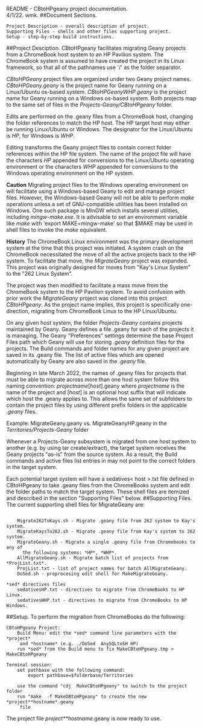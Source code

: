 README - CBtoHPgeany project documentation.<br>
	4/1/22.	wmk.
##Document Sections.
<pre><code>Project Description - overall description of project.
Supporting Files - shells and other files supporting project.
Setup - step-by-step build instructions.
</code></pre>
##Project Desciption.
CBtoHPgeany facilitates migrating Geany projects from a
ChromeBook host system to an HP Pavilion system. The ChromeBook system
is assumed to have created the project in its Linux framework, so that
all of the pathnames use '/' as the folder separator.

*CBtoHPGeany* project files are organized under two Geany project names.
*CBtoHPGeany.geany* is the project name for Geany running on a Linux/Ubuntu
os-based system.
*CBtoHPGeanyWHP.geany* is the project name for Geany running on a Windows
os-based system.
Both projects map to the same set of files in the *Projects-Geany/CBtoHPgeany*
folder.

Edits are performed on the .geany files from a ChromeBook host, changing the
folder references to match the HP host. The HP target host may either be
running Linux/Ubuntu or Windows.
The designator for the Linux/Ubuntu is *HP*, for Windows is *WHP*.

Editing transforms the Geany project files to contain correct
folder references within the HP file system. The name of the project file
will have the characters *HP* appended for conversions to the Linux/Ubuntu
operating environment or the characters *WHP* appended for conversions to
the Windows operating environment on the HP system.

**Caution** Migrating project files to the Windows operating environment
on will facilitate using a Windows-based Geany to edit and
manage project files. However, the Windows-based Geany will not be able to
perform *make* operations unless a set of GNU-compatible utilities has
been installed on Windows. One such package is MinGW which installs several
utilities, including *mingw-make.exe*. It is advisable to set an environment
variable like *make* with 'export MAKE=mingw-make' so that $MAKE may be
used in shell files to invoke the *make* equivalent.

**History**
The ChromeBook Linux environment was the primary development system at
the time that this project was initiated. A system crash on the ChromeBook
necessitated the move of all the active projects back to the HP system.
To facilitate that move, the *MigrateGeany* project was expanded. This
project was originally designed for moves from "Kay's Linux System" to
the "262 Linux System".

The project was then modified to facilitate a mass move from the ChromeBook
system to the HP Pavilion system. To avoid confusion with prior work the
*MigrateGeany* project was cloned into this project *CBtoHPgeany*. As the
project name implies, this project is specifically one-direction, migrating from
ChromeBook Linux to the HP Linux/Ubuntu.

On any given host system, the folder *Projects-Geany* contains projects
maintained by Geany. Geany defines a file <proj-name>.geany for each of
the projects it is managing. The Geany "Preferences" settings determine
the base Project Files path which Geany will use for storing *.geany*
definition files for the projects. The Build commands and folder names
for any given project are saved in its .geany file. The list of active
files which are opened automatically by Geany are also saved
in the *.geany* file.

Beginning in late March 2022, the names of .geany files for projects that
must be able to migrate across more than one host system follow this
naming convention: *projectname*\[*host*].geany where *projectname* is 
the name of the project and \[*host*] is an optional host suffix that will
indicate which host the .geany applies to. This allows the same set
of subfolders to contain the project files by using different prefix
folders in the applicable *.geany* files.

Example: MigrateGeany.geany  vs.  MigrateGeanyHP.geany in the
*Territories/Projects-Geany* folder

Whenever a Projects-Geany subsystem is migrated from one host system to
another (e.g. by using tar create/extract), the target system receives
the Geany projects "as-is" from the source system. As a result, the Build
commands and active files list entries in may not point to the correct
folders in the target system.

Each potential target system will have a sedatives< host >.txt file defined
in CBtoHPgeany to take .geany files from the ChromeBooks system and edit
the folder paths to match the target system. These shell files are itemized
and described in the section "Supporting Files" below.
##Supporting Files.
The current supporting shell files for MigrateGeany are:
<pre><code>
	Migrate262ToKays.sh - Migrate .geany file from 262 system to Kay's system.
	MigrateKaysTo262.sh - Migrate .geany file from Kay's system to 262 system.
	MigrateGeany.sh - Migrate a single .geany file from Chromebooks to any of 
	  the following systems: *HP*, *WHP*.
	AllMigrateGeany.sh - Migrate batch list of projects from *ProjList.txt*.
	ProjList.txt - list of project names for batch AllMigrateGeany.
	DoSed.sh - preprocesing edit shell for MakeMigrateGeany.

*sed* directives files
	sedativesHP.txt - directives to migrate from ChromeBooks to HP Linux.
	sedativesWHP.txt - directives to migrate from ChromeBooks to HP Windows.
</code></pre>
##Setup.
To perform the migration from ChromeBooks do the following:
<pre><code>CBtoHPgeany Project:
	Build Menu: edit the *sed* command line parameters with the *project*
	 and *hostname* (e.g. ./DoSed  AnySQLtoSH HP)
	run *sed* from the Build menu to fix MakeCBtoHPgeany.tmp > MakeCBtoHPgeany

Terminal session:
	set pathbase with the following command:
		export pathbase=$folderbase/Territories

	use the command "cdj  MakeCBtoHPgeany" to switch to the project folder
	run "make  -f MakeDBtoHPgeany" to create the new *project**hostname*.geany
	 file
</code></pre>
The project file *project**hostname*.geany is now ready to use.
